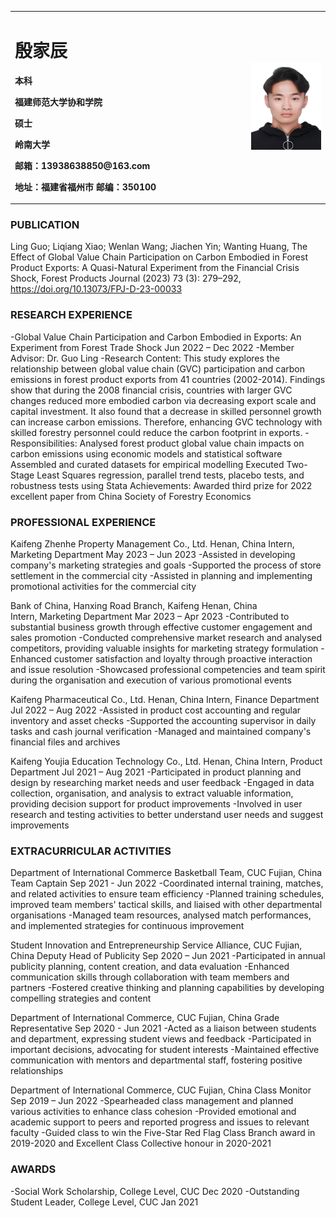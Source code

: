 
<table border="0">
  <tr>
    <td width="75%">
      <h1>殷家辰</h1>
      <p><b>本科</b></p >
      <p><b>福建师范大学协和学院</b></p >
      <p><b>硕士</b></p >
      <p><b>岭南大学</b></p >
      <p><b>邮箱：13938638850@163.com</b></p >
      <p><b>地址：福建省福州市
邮编：350100</b></p >
    </td>
    <td width="25%">
   <img src="/LU 证件照 1.jpg" width="100%">
    </td>
  </tr>
</table>


### PUBLICATION
Ling Guo; Liqiang Xiao; Wenlan Wang; Jiachen Yin; Wanting Huang, The Effect of Global Value Chain Participation on Carbon Embodied in Forest Product Exports: A Quasi-Natural Experiment from the Financial Crisis Shock, Forest Products Journal (2023) 73 (3): 279–292, https://doi.org/10.13073/FPJ-D-23-00033


### RESEARCH EXPERIENCE
-Global Value Chain Participation and Carbon Embodied in Exports: An Experiment from Forest Trade Shock 
                                                                       Jun 2022 – Dec 2022
-Member Advisor: Dr. Guo Ling
-Research Content: This study explores the relationship between global value chain (GVC) participation and carbon emissions in forest product exports from 41 countries (2002-2014). Findings show that during the 2008 financial crisis, countries with larger GVC changes reduced more embodied carbon via decreasing export scale and capital investment. It also found that a decrease in skilled personnel growth can increase carbon emissions. Therefore, enhancing GVC technology with skilled forestry personnel could reduce the carbon footprint in exports.
-Responsibilities:
Analysed forest product global value chain impacts on carbon emissions using economic models and statistical software
Assembled and curated datasets for empirical modelling
Executed Two-Stage Least Squares regression, parallel trend tests, placebo tests, and robustness tests using Stata
Achievements: Awarded third prize for 2022 excellent paper from China Society of Forestry Economics

### PROFESSIONAL EXPERIENCE
Kaifeng Zhenhe Property Management Co., Ltd.                                              Henan, China 
Intern, Marketing Department                                                       May 2023 – Jun 2023
-Assisted in developing company's marketing strategies and goals
-Supported the process of store settlement in the commercial city
-Assisted in planning and implementing promotional activities for the commercial city

Bank of China, Hanxing Road Branch, Kaifeng                                               Henan, China  
Intern, Marketing Department                                                      Mar 2023 – Apr 2023
-Contributed to substantial business growth through effective customer engagement and sales promotion
-Conducted comprehensive market research and analysed competitors, providing valuable insights for marketing strategy formulation
-Enhanced customer satisfaction and loyalty through proactive interaction and issue resolution
-Showcased professional competencies and team spirit during the organisation and execution of various promotional events


Kaifeng Pharmaceutical Co., Ltd.                                                           Henan, China 
Intern, Finance Department                                                          Jul 2022 – Aug 2022
-Assisted in product cost accounting and regular inventory and asset checks
-Supported the accounting supervisor in daily tasks and cash journal verification
-Managed and maintained company's financial files and archives
 
Kaifeng Youjia Education Technology Co., Ltd.                                               Henan, China 
Intern, Product Department                                                          Jul 2021 – Aug 2021
-Participated in product planning and design by researching market needs and user feedback
-Engaged in data collection, organisation, and analysis to extract valuable information, providing decision support for product improvements
-Involved in user research and testing activities to better understand user needs and suggest improvements

### EXTRACURRICULAR ACTIVITIES
Department of International Commerce Basketball Team, CUC                                Fujian, China
Team Captain                                                                      Sep 2021 - Jun 2022
-Coordinated internal training, matches, and related activities to ensure team efficiency
-Planned training schedules, improved team members' tactical skills, and liaised with other departmental organisations
-Managed team resources, analysed match performances, and implemented strategies for continuous improvement

Student Innovation and Entrepreneurship Service Alliance, CUC                               Fujian, China
Deputy Head of Publicity                                                            Sep 2020 – Jun 2021
-Participated in annual publicity planning, content creation, and data evaluation
-Enhanced communication skills through collaboration with team members and partners
-Fostered creative thinking and planning capabilities by developing compelling strategies and content

Department of International Commerce, CUC                                                Fujian, China
Grade Representative                                                               Sep 2020 - Jun 2021
-Acted as a liaison between students and department, expressing student views and feedback
-Participated in important decisions, advocating for student interests
-Maintained effective communication with mentors and departmental staff, fostering positive relationships

Department of International Commerce, CUC                                                Fujian, China
Class Monitor                                                                      Sep 2019 – Jun 2022
-Spearheaded class management and planned various activities to enhance class cohesion
-Provided emotional and academic support to peers and reported progress and issues to relevant faculty
-Guided class to win the Five-Star Red Flag Class Branch award in 2019-2020 and Excellent Class Collective honour in 2020-2021

### AWARDS
-Social Work Scholarship, College Level, CUC                                                  Dec 2020
-Outstanding Student Leader, College Level, CUC                                               Jan 2021
